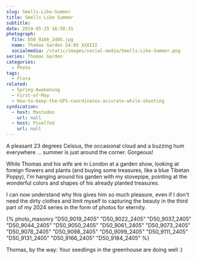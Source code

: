 ```yaml
---
slug: Smells-Like-Summer
title: Smells Like Summer
subtitle:
date: 2024-05-25 16:58:31
photograph:
  file: D50_9166_2405.jpg
  name: Thomas Garden 24-05 XXXIII
  socialmedia: /static/images/social-media/Smells-Like-Summer.png
series: Thomas Garden
categories:
  - Photo
tags:
  - Flora
related:
  - Spring-Awakening
  - First-of-May
  - How-to-keep-the-GPS-coordinates-accurate-while-shooting
syndication:
  - host: Mastodon
    url: null
  - host: Pixelfed
    url: null
---
```


A pleasant 23 degrees Celsius, the occasional cloud and a buzzing hum everywhere ... summer is just around the corner. Gorgeous!

While Thomas and his wife are in London at a garden show, looking at foreign flowers and plants (and buying some treasures, like a blue Tibetan Poppy), I'm hanging around his garden with my stovepipe, pointing at the wonderful colors and shapes of his already planted treasures.

I can now understand why this gives him so much pleasure, even if I don't need the dirty clothes and limit myself to capturing the beauty in the third part of my 2024 series in the form of photos for eternity.

<!-- more -->

{% photo_masonry
  "D50_9019_2405"
  "D50_9022_2405"
  "D50_9037_2405"
  "D50_9044_2405"
  "D50_9050_2405"
  "D50_9061_2405"
  "D50_9073_2405"
  "D50_9078_2405"
  "D50_9098_2405"
  "D50_9099_2405"
  "D50_9111_2405"
  "D50_9131_2405"
  "D50_9166_2405"
  "D50_9184_2405"
%}

Thomas, by the way: Your seedlings in the greenhouse are doing well :)